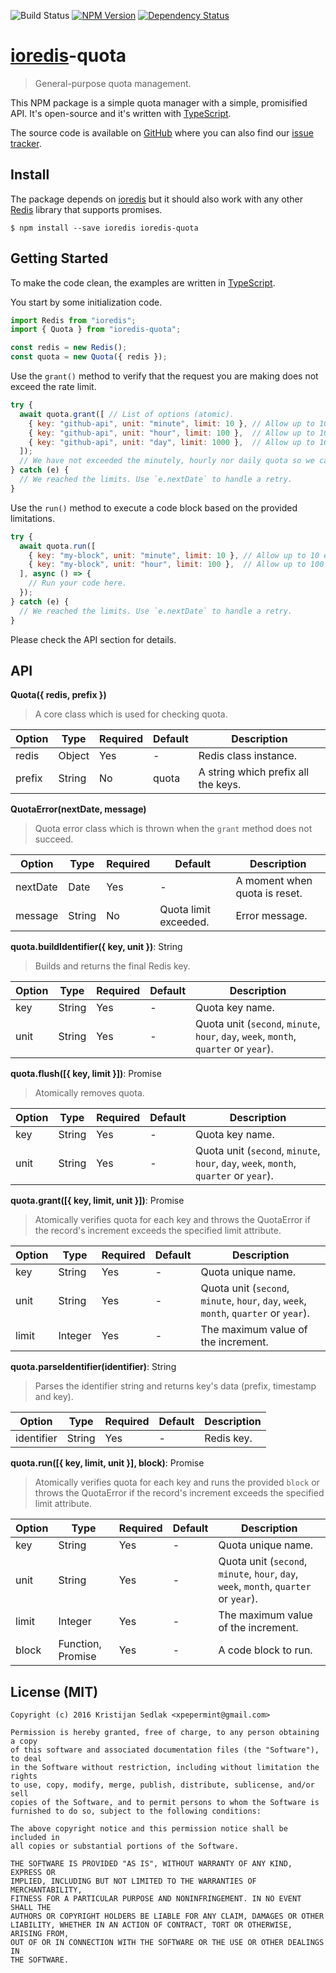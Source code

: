 ![Build Status](https://travis-ci.org/xpepermint/ioredis-quota.svg?branch=master)&nbsp;[![NPM Version](https://badge.fury.io/js/ioredis-quota.svg)](https://badge.fury.io/js/ioredis-quota)&nbsp;[![Dependency Status](https://gemnasium.com/xpepermint/ioredis-quota.svg)](https://gemnasium.com/xpepermint/ioredis-quota)

# [ioredis](https://github.com/luin/ioredis)-quota

> General-purpose quota management.

This NPM package is a simple quota manager with a simple, promisified API. It's open-source and it's written with  [TypeScript](https://www.typescriptlang.org).

The source code is available on [GitHub](https://github.com/xpepermint/ioredis-quota) where you can also find our [issue tracker](https://github.com/xpepermint/ioredis-quota/blob/master/issues).

## Install

The package depends on [ioredis](https://github.com/luin/ioredis) but it should also work with any other [Redis](http://redis.io) library that supports promises.

```
$ npm install --save ioredis ioredis-quota
```

## Getting Started

To make the code clean, the examples are written in [TypeScript](https://www.typescriptlang.org/).

You start by some initialization code.

```js
import Redis from "ioredis";
import { Quota } from "ioredis-quota";

const redis = new Redis();
const quota = new Quota({ redis });
```

Use the `grant()` method to verify that the request you are making does not exceed the rate limit.

```js
try {
  await quota.grant([ // List of options (atomic).
    { key: "github-api", unit: "minute", limit: 10 }, // Allow up to 10 requests per minute.
    { key: "github-api", unit: "hour", limit: 100 },  // Allow up to 100 requests per hour.
    { key: "github-api", unit: "day", limit: 1000 },  // Allow up to 1000 requests per day.
  ]);
  // We have not exceeded the minutely, hourly nor daily quota so we can execute a request.
} catch (e) {
  // We reached the limits. Use `e.nextDate` to handle a retry.
}
```

Use the `run()` method to execute a code block based on the provided limitations.

```js
try {
  await quota.run([
    { key: "my-block", unit: "minute", limit: 10 }, // Allow up to 10 executions per minute.
    { key: "my-block", unit: "hour", limit: 100 },  // Allow up to 100 executions per hour.
  ], async () => {
    // Run your code here.
  });
} catch (e) {
  // We reached the limits. Use `e.nextDate` to handle a retry.
}
```

Please check the API section for details.

## API

**Quota({ redis, prefix })**

> A core class which is used for checking quota.

| Option | Type | Required | Default | Description
|--------|------|----------|---------|------------
| redis | Object | Yes | - | Redis class instance.
| prefix | String | No | quota | A string which prefix all the keys.

**QuotaError(nextDate, message)**

> Quota error class which is thrown when the `grant` method does not succeed.

| Option | Type | Required | Default | Description
|--------|------|----------|---------|------------
| nextDate | Date | Yes | - | A moment when quota is reset.
| message | String | No | Quota limit exceeded. | Error message.

**quota.buildIdentifier({ key, unit })**: String
> Builds and returns the final Redis key.

| Option | Type | Required | Default | Description
|--------|------|----------|---------|------------
| key | String | Yes | - | Quota key name.
| unit | String | Yes | - | Quota unit (`second`, `minute`, `hour`, `day`, `week`, `month`, `quarter` or `year`).

**quota.flush([{ key, limit }])**: Promise
> Atomically removes quota.

| Option | Type | Required | Default | Description
|--------|------|----------|---------|------------
| key | String | Yes | - | Quota key name.
| unit | String | Yes | - | Quota unit (`second`, `minute`, `hour`, `day`, `week`, `month`, `quarter` or `year`).

**quota.grant([{ key, limit, unit }])**: Promise

> Atomically verifies quota for each key and throws the QuotaError if the record's increment exceeds the specified limit attribute.

| Option | Type | Required | Default | Description
|--------|------|----------|---------|------------
| key | String | Yes | - | Quota unique name.
| unit | String | Yes | - | Quota unit (`second`, `minute`, `hour`, `day`, `week`, `month`, `quarter` or `year`).
| limit | Integer | Yes | - | The maximum value of the increment.

**quota.parseIdentifier(identifier)**: String

> Parses the identifier string and returns key's data (prefix, timestamp and key).

| Option | Type | Required | Default | Description
|--------|------|----------|---------|------------
| identifier | String | Yes | - | Redis key.

**quota.run([{ key, limit, unit }], block)**: Promise

> Atomically verifies quota for each key and runs the provided `block` or throws the QuotaError if the record's increment exceeds the specified limit attribute.

| Option | Type | Required | Default | Description
|--------|------|----------|---------|------------
| key | String | Yes | - | Quota unique name.
| unit | String | Yes | - | Quota unit (`second`, `minute`, `hour`, `day`, `week`, `month`, `quarter` or `year`).
| limit | Integer | Yes | - | The maximum value of the increment.
| block | Function, Promise | Yes | - | A code block to run.

## License (MIT)

```
Copyright (c) 2016 Kristijan Sedlak <xpepermint@gmail.com>

Permission is hereby granted, free of charge, to any person obtaining a copy
of this software and associated documentation files (the "Software"), to deal
in the Software without restriction, including without limitation the rights
to use, copy, modify, merge, publish, distribute, sublicense, and/or sell
copies of the Software, and to permit persons to whom the Software is
furnished to do so, subject to the following conditions:

The above copyright notice and this permission notice shall be included in
all copies or substantial portions of the Software.

THE SOFTWARE IS PROVIDED "AS IS", WITHOUT WARRANTY OF ANY KIND, EXPRESS OR
IMPLIED, INCLUDING BUT NOT LIMITED TO THE WARRANTIES OF MERCHANTABILITY,
FITNESS FOR A PARTICULAR PURPOSE AND NONINFRINGEMENT. IN NO EVENT SHALL THE
AUTHORS OR COPYRIGHT HOLDERS BE LIABLE FOR ANY CLAIM, DAMAGES OR OTHER
LIABILITY, WHETHER IN AN ACTION OF CONTRACT, TORT OR OTHERWISE, ARISING FROM,
OUT OF OR IN CONNECTION WITH THE SOFTWARE OR THE USE OR OTHER DEALINGS IN
THE SOFTWARE.
```
